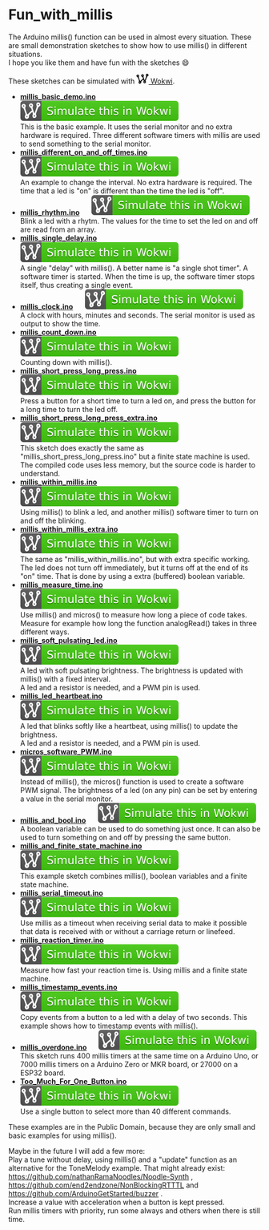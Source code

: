 # Fun_with_millis

The Arduino millis() function can be used in almost every situation.
These are small demonstration sketches to show how to use millis() in different situations.  
I hope you like them and have fun with the sketches :smile:

These sketches can be simulated with [<img src="Wokwi_logo.svg" alt="Wokwi" height="20"> Wokwi](https://wokwi.com/).

- **[millis_basic_demo.ino](millis_basic_demo.ino)** &nbsp;&nbsp;&nbsp;&nbsp; [![Wokwi badge](Wokwi_badge.svg)](https://wokwi.com/arduino/projects/299332603637400077)  
   This is the basic example. It uses the serial monitor and no extra hardware is required.
   Three different software timers with millis are used to send something to the serial monitor.
- **[millis_different_on_and_off_times.ino](millis_different_on_and_off_times.ino)** &nbsp;&nbsp;&nbsp;&nbsp; [![Wokwi badge](Wokwi_badge.svg)](https://wokwi.com/arduino/projects/299332867294495240)  
   An example to change the interval. No extra hardware is required. The time that a led
   is "on" is different than the time the led is "off".
- **[millis_rhythm.ino](millis_rhythm.ino)** &nbsp;&nbsp;&nbsp;&nbsp; [![Wokwi badge](Wokwi_badge.svg)](https://wokwi.com/arduino/projects/299333036840845837)  
   Blink a led with a rhytm. The values for the time to set the led on and off
   are read from an array.
- **[millis_single_delay.ino](millis_single_delay.ino)** &nbsp;&nbsp;&nbsp;&nbsp; [![Wokwi badge](Wokwi_badge.svg)](https://wokwi.com/arduino/projects/299333522927125002)  
   A single "delay" with millis(). A better name is "a single shot timer".
   A software timer is started. When the time is up, the
   software timer stops itself, thus creating a single event.
- **[millis_clock.ino](millis_clock.ino)** &nbsp;&nbsp;&nbsp;&nbsp; [![Wokwi badge](Wokwi_badge.svg)](https://wokwi.com/arduino/projects/299333839432450568)  
   A clock with hours, minutes and seconds. The serial monitor is used as output to show the time.
- **[millis_count_down.ino](millis_count_down.ino)** &nbsp;&nbsp;&nbsp;&nbsp; [![Wokwi badge](Wokwi_badge.svg)](https://wokwi.com/arduino/projects/299333967232893450)  
   Counting down with millis().
- **[millis_short_press_long_press.ino](millis_short_press_long_press.ino)** &nbsp;&nbsp;&nbsp;&nbsp; [![Wokwi badge](Wokwi_badge.svg)](https://wokwi.com/arduino/projects/299334344738079241)  
   Press a button for a short time to turn a led on, and press the button for a long time 
   to turn the led off.
- **[millis_short_press_long_press_extra.ino](millis_short_press_long_press_extra.ino)** &nbsp;&nbsp;&nbsp;&nbsp; [![Wokwi badge](Wokwi_badge.svg)](https://wokwi.com/arduino/projects/299334624465650186)  
   This sketch does exactly the same as "millis_short_press_long_press.ino" but a finite state machine
   is used. The compiled code uses less memory, but the source code is harder to understand.
- **[millis_within_millis.ino](millis_within_millis.ino)** &nbsp;&nbsp;&nbsp;&nbsp; [![Wokwi badge](Wokwi_badge.svg)](https://wokwi.com/arduino/projects/299334740949860873)  
   Using millis() to blink a led, and another millis() software timer to turn on and off 
   the blinking.
- **[millis_within_millis_extra.ino](millis_within_millis_extra.ino)** &nbsp;&nbsp;&nbsp;&nbsp; [![Wokwi badge](Wokwi_badge.svg)](https://wokwi.com/arduino/projects/299334903709827592)  
   The same as "millis_within_millis.ino", but with extra specific working.
   The led does not turn off immediately, but it turns off at the end of its "on" time.
   That is done by using a extra (buffered) boolean variable.
- **[millis_measure_time.ino](millis_measure_time.ino)** &nbsp;&nbsp;&nbsp;&nbsp; [![Wokwi badge](Wokwi_badge.svg)](https://wokwi.com/arduino/projects/299335057012687368)  
   Use millis() and micros() to measure how long a piece of code takes. Measure for
   example how long the function analogRead() takes in three different ways.
- **[millis_soft_pulsating_led.ino](millis_soft_pulsating_led.ino)** &nbsp;&nbsp;&nbsp;&nbsp; [![Wokwi badge](Wokwi_badge.svg)](https://wokwi.com/arduino/projects/299335245194330637)  
   A led with soft pulsating brightness. The brightness is updated with millis() with a fixed interval.  
   A led and a resistor is needed, and a PWM pin is used.
- **[millis_led_heartbeat.ino](millis_led_heartbeat.ino)** &nbsp;&nbsp;&nbsp;&nbsp; [![Wokwi badge](Wokwi_badge.svg)](https://wokwi.com/arduino/projects/299335475373539848)  
   A led that blinks softly like a heartbeat, using millis() to update the brightness.  
   A led and a resistor is needed, and a PWM pin is used.
- **[micros_software_PWM.ino](micros_software_PWM.ino)** &nbsp;&nbsp;&nbsp;&nbsp; [![Wokwi badge](Wokwi_badge.svg)](https://wokwi.com/arduino/projects/299335627234607625)  
   Instead of millis(), the micros() function is used to create a software PWM signal.
   The brightness of a led (on any pin) can be set by entering a value in the serial monitor.
- **[millis_and_bool.ino](millis_and_bool.ino)** &nbsp;&nbsp;&nbsp;&nbsp; [![Wokwi badge](Wokwi_badge.svg)](https://wokwi.com/arduino/projects/299403812759667209)  
   A boolean variable can be used to do something just once. It can also be used
   to turn something on and off by pressing the same button.
- **[millis_and_finite_state_machine.ino](millis_and_finite_state_machine.ino)** &nbsp;&nbsp;&nbsp;&nbsp; [![Wokwi badge](Wokwi_badge.svg)](https://wokwi.com/arduino/projects/299404107986240008)  
   This example sketch combines millis(), boolean variables and a finite state machine.
- **[millis_serial_timeout.ino](millis_serial_timeout.ino)** &nbsp;&nbsp;&nbsp;&nbsp; [![Wokwi badge](Wokwi_badge.svg)](https://wokwi.com/arduino/projects/299404294615990792)  
   Use millis as a timeout when receiving serial data to make it possible that data is received with 
   or without a carriage return or linefeed.
- **[millis_reaction_timer.ino](millis_reaction_timer.ino)** &nbsp;&nbsp;&nbsp;&nbsp; [![Wokwi badge](Wokwi_badge.svg)](https://wokwi.com/arduino/projects/299404519827046925)  
   Measure how fast your reaction time is. Using millis and a finite state machine.
- **[millis_timestamp_events.ino](millis_timestamp_events.ino)** &nbsp;&nbsp;&nbsp;&nbsp; [![Wokwi badge](Wokwi_badge.svg)](https://wokwi.com/arduino/projects/299404945791123978)  
   Copy events from a button to a led with a delay of two seconds. 
   This example shows how to timestamp events with millis().
- **[millis_overdone.ino](millis_overdone.ino)** &nbsp;&nbsp;&nbsp;&nbsp; [![Wokwi badge](Wokwi_badge.svg)](https://wokwi.com/arduino/projects/299335909706301961)  
   This sketch runs 400 millis timers at the same time on a Arduino Uno, or 7000 millis timers 
   on a Arduino Zero or MKR board, or 27000 on a ESP32 board.
- **[Too_Much_For_One_Button.ino](Too_Much_For_One_Button.ino)** &nbsp;&nbsp;&nbsp;&nbsp; [![Wokwi badge](Wokwi_badge.svg)](https://wokwi.com/arduino/projects/299405944396186122)  
   Use a single button to select more than 40 different commands.


These examples are in the Public Domain, because they are only small and basic examples for using millis().

Maybe in the future I will add a few more:  
Play a tune without delay, using millis() and a "update" function as an alternative for the ToneMelody example. That might already exist: https://github.com/nathanRamaNoodles/Noodle-Synth , https://github.com/end2endzone/NonBlockingRTTTL and https://github.com/ArduinoGetStarted/buzzer .  
Increase a value with acceleration when a button is kept pressed.  
Run millis timers with priority, run some always and others when there is still time.  
